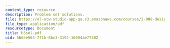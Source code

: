 ```yaml
---
content_type: resource
description: Problem set solutions.
file: https://ol-ocw-studio-app-qa.s3.amazonaws.com/courses/2-008-design-and-manufacturing-ii-spring-2003/5b6ee565771b8bc3319416004ae77302_H3sol.pdf
file_type: application/pdf
resourcetype: Document
title: H3sol.pdf
uid: 5b6ee565-771b-8bc3-3194-16004ae77302
---
```

